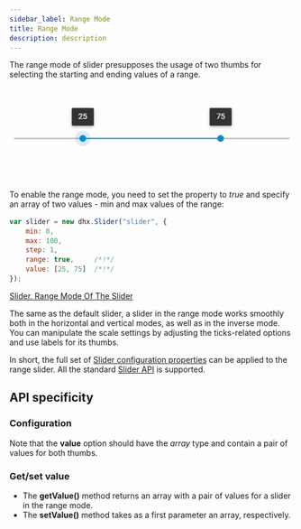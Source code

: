 ```yaml
---
sidebar_label: Range Mode
title: Range Mode
description: description
---          
```


The range mode of slider presupposes the usage of two thumbs for selecting the starting and ending values of a range. 

![](../assets/slider/range_mode.png)

To enable the range mode, you need to set the [](slider/api/slider_range_config.md) property to *true* and specify an array of two values - min and max values of the range:

~~~js
var slider = new dhx.Slider("slider", {
	min: 0,
	max: 100,
	step: 1,
	range: true,     /*!*/
	value: [25, 75]  /*!*/
});
~~~

[Slider. Range Mode Of The Slider](https://snippet.dhtmlx.com/nfdr84oy)

The same as the default slider, a slider in the range mode works smoothly both in the horizontal and vertical modes, as well as in the inverse mode.
You can manipulate the scale settings by adjusting the ticks-related options and use labels for its thumbs. 

In short, the full set of [Slider configuration properties](slider/configuring_slider.md) can be applied to the range slider. All the standard [Slider API](slider/api/api_overview.md) is supported.


## API specificity

### Configuration

Note that the **value** option should have the *array* type and contain a pair of values for both thumbs.


### Get/set value

- The **getValue()** method returns an array with a pair of values for a slider in the range mode. 
- The **setValue()** method takes as a first parameter an array, respectively.